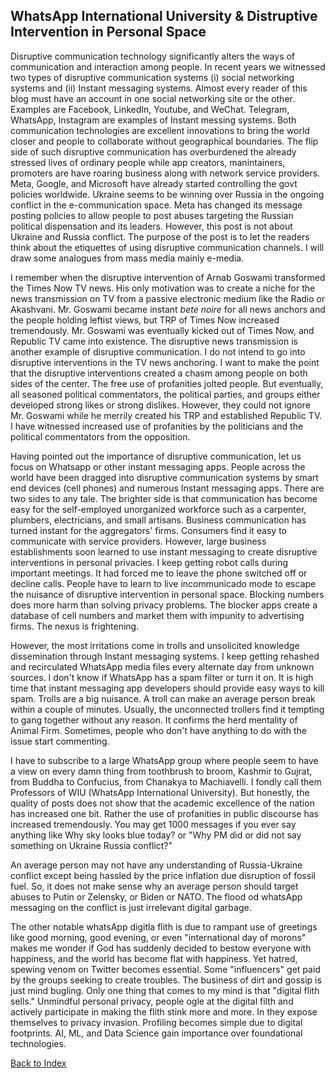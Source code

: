 ##  WhatsApp International University & Distruptive Intervention in Personal Space

Disruptive communication technology significantly alters the ways of communication and interaction among people. In recent years we witnessed two 
types of disruptive communication systems (i) social networking systems and (ii) Instant messaging systems. Almost
every reader of this blog must have an account in one social networking site or the other. Examples are Facebook, 
LinkedIn, Youtube, and WeChat. Telegram, WhatsApp, Instagram are examples of Instant messing systems. Both 
communication technologies are excellent innovations to bring the world closer and people to collaborate without
geographical boundaries. The flip side of such disruptive communication has overburdened the already stressed lives of 
ordinary people while app creators, manintainers, promoters are have roaring business along with network service 
providers. Meta, Google, and Microsoft have already started controlling the govt policies worldwide. 
Ukraine seems to be winning over Russia in the ongoing conflict in the e-communication space. Meta has changed its
message posting policies to allow people to post abuses targeting the Russian political dispensation and its leaders.
However, this post is not about Ukraine
and Russia conflict. The purpose of the post is to let the readers think about the etiquettes of using disruptive 
communication channels. I will draw some analogues from mass media mainly e-media. 

I remember when the disruptive intervention of Arnab Goswami transformed the Times Now TV news. His only motivation was 
to create a niche for the news transmission on TV from a passive electronic medium like the Radio or Akashvani. Mr.
Goswami became instant <i>bete noire</i> for all news anchors and the people holding leftist views, but TRP of Times Now 
increased tremendously. Mr. Goswami was eventually kicked out of Times Now, and Republic TV came into existence. The 
disruptive news transmission is another example of disruptive 
communication. I do not intend to go into disruptive interventions in the TV news anchoring. I want to make the point that the 
disruptive interventions created a chasm among people on both sides of the center. The free use of profanities jolted people. But 
eventually, all seasoned political commentators, the political parties, and groups either developed strong likes or strong dislikes. 
However, they could not ignore Mr. Goswami while he merrily created his TRP and established Republic TV. I have witnessed
  increased use of profanities by the politicians and the political commentators from the opposition. 

Having pointed out the importance of disruptive communication, let us focus on Whatsapp or other instant messaging apps. People across the world
have been dragged into disruptive communication systems by smart end devices (cell phones) and numerous Instant messaging 
apps. There are two sides to any tale. The brighter side is that communication has become easy for the self-employed 
unorganized workforce such as a carpenter, plumbers, electricians, and small artisans. Business communication has turned instant for the 
aggregators' firms. Consumers find it easy to communicate with service providers. However, large business establishments soon learned to use instant 
messaging to create disruptive interventions in personal privacies. I keep getting robot calls during important meetings. It had 
forced me to leave the phone switched off or decline calls. People have to learn to live incommunicado mode to escape the nuisance of disruptive 
intervention in personal space. Blocking numbers does more harm than solving privacy problems. The blocker apps create a database 
of cell numbers and market them with impunity to advertising firms. The nexus is frightening.

However, the most irritations come in trolls and unsolicited knowledge dissemination through Instant messaging systems. I keep 
getting rehashed and recirculated WhatsApp media files every alternate day from unknown sources. I don't know if WhatsApp has a spam filter or turn it 
on. It is high time that instant messaging app developers should provide easy ways to kill spam. Trolls are a big nuisance. A troll 
can make an average person break within a couple of minutes. Usually, the unconnected trollers find it tempting to gang together 
without any reason. It confirms the herd mentality of Animal Firm. Sometimes, people who don't have anything to do with the issue 
start commenting.

I have to subscribe to a large WhatsApp group where people seem to have a view on every damn thing from toothbrush to broom, Kashmir 
to Gujrat, from Buddha to Confucius, from Chanakya to Machiavelli. I fondly call them Professors of WIU (WhatsApp International 
University). But honestly, the quality of posts does not show that the academic excellence of the nation has increased one bit. 
Rather the use of profanities in public discourse has increased tremendously. You may get 1000 messages if you ever say anything like Why sky looks 
blue today? or "Why PM did or did not say something on Ukraine Russia conflict?"

An average person may not have any understanding of Russia-Ukraine conflict except being hassled by the price
inflation due disruption of fossil fuel. So, it does not make sense why an average person should target abuses to Putin or 
Zelensky, or Biden or NATO. The flood od whatsApp messaging on the conflict is just irrelevant digital garbage. 

The other notable whatsApp digitla flith is due to rampant use of greetings like good morning, good evening, or even
"international day of morons" makes me wonder if God has suddenly decided to bestow everyone with happiness, and the
world has become flat with happiness. Yet hatred, spewing venom on Twitter becomes essential. Some 
"influencers" get paid by the groups seeking to create troubles. The business of dirt and gossip is just mind bugling. 
Only one thing that comes to my mind is that "digital flith sells." Unmindful personal privacy, people ogle at the digital filth and actively 
participate in making the flith stink more and more. In they expose themselves to privacy invasion. Profiling becomes simple due to digital 
footprints. AI, ML, and Data Science gain importance over foundational technologies.

[Back to Index](../index.md)
